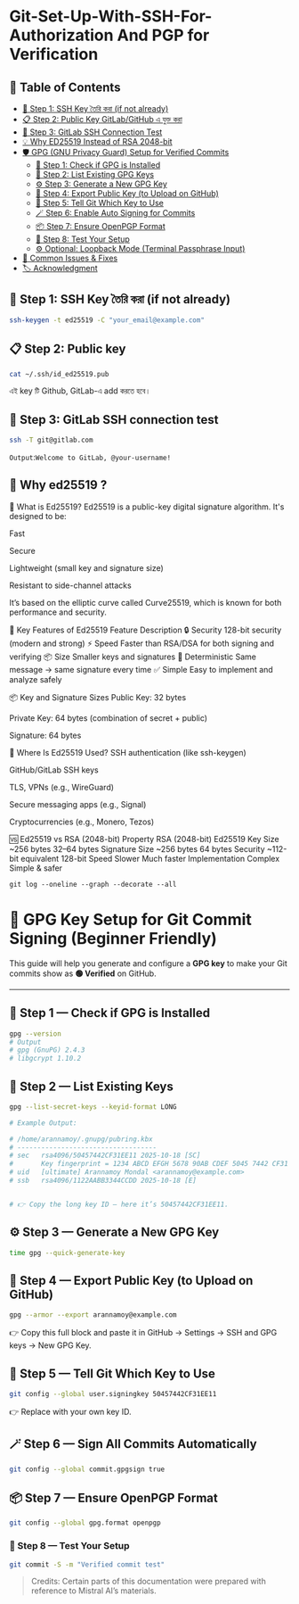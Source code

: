 # Git-Set-Up-With-SSH-For-Authorization And PGP for Verification
## 📑 Table of Contents

- [🔐 Step 1: SSH Key তৈরি করা (if not already)](#-step-1-ssh-key-তৈরি-করা-if-not-already)
- [📋 Step 2: Public Key GitLab/GitHub এ যুক্ত করা](#-step-2-public-key-gitlabgithub-এ-যুক্ত-করা)
- [🧪 Step 3: GitLab SSH Connection Test](#-step-3-gitlab-ssh-connection-test)
- [💡 Why ED25519 Instead of RSA 2048-bit](#-why-ed25519-instead-of-rsa-2048-bit)
- [🛡️ GPG (GNU Privacy Guard) Setup for Verified Commits](#-🛡️-gpg-gnu-privacy-guard-setup-for-verified-commits)
  - [🧩 Step 1: Check if GPG is Installed](#-step-1-check-if-gpg-is-installed)
  - [🧠 Step 2: List Existing GPG Keys](#-step-2-list-existing-gpg-keys)
  - [⚙️ Step 3: Generate a New GPG Key](#️-step-3--generate-a-new-gpg-key)
  - [🧾 Step 4: Export Public Key (to Upload on GitHub)](#-step-4-export-public-key-to-upload-on-github)
  - [🔧 Step 5: Tell Git Which Key to Use](#-step-5-tell-git-which-key-to-use)
  - [🪄 Step 6: Enable Auto Signing for Commits](#-step-6-enable-auto-signing-for-commits)
  - [📦 Step 7: Ensure OpenPGP Format](#-step-7-ensure-openpgp-format)
  - [🧪 Step 8: Test Your Setup](#-step-8-test-your-setup)
  - [⚙️ Optional: Loopback Mode (Terminal Passphrase Input)](#️-optional-loopback-mode-terminal-passphrase-input)
- [💬 Common Issues & Fixes](#-common-issues--fixes)
- [🏷️ Acknowledgment](#️-acknowledgment)

## 🔐 Step 1: SSH Key তৈরি করা (if not already)

```bash
ssh-keygen -t ed25519 -C "your_email@example.com"
```
## 📋 Step 2: Public key 

```bash
cat ~/.ssh/id_ed25519.pub
```

এই key টি Github, GitLab-এ add করতে হবে।

## 🧪 Step 3: GitLab SSH connection test

```bash
ssh -T git@gitlab.com
```

`Output`:`Welcome to GitLab, @your-username!`

 
## 🔐 Why ed25519 ?

🔐 What is Ed25519?
Ed25519 is a public-key digital signature algorithm. It's designed to be:

Fast

Secure

Lightweight (small key and signature size)

Resistant to side-channel attacks

It’s based on the elliptic curve called Curve25519, which is known for both performance and security.

🧠 Key Features of Ed25519
Feature	Description
🔒 Security	128-bit security (modern and strong)
⚡ Speed	Faster than RSA/DSA for both signing and verifying
📦 Size	Smaller keys and signatures
🔁 Deterministic	Same message → same signature every time
✅ Simple	Easy to implement and analyze safely

📦 Key and Signature Sizes
Public Key: 32 bytes

Private Key: 64 bytes (combination of secret + public)

Signature: 64 bytes

🔧 Where Is Ed25519 Used?
SSH authentication (like ssh-keygen)

GitHub/GitLab SSH keys

TLS, VPNs (e.g., WireGuard)

Secure messaging apps (e.g., Signal)

Cryptocurrencies (e.g., Monero, Tezos)

🆚 Ed25519 vs RSA (2048-bit)
Property	RSA (2048-bit)	Ed25519
Key Size	~256 bytes	32–64 bytes
Signature Size	~256 bytes	64 bytes
Security	~112-bit equivalent	128-bit
Speed	Slower	Much faster
Implementation	Complex	Simple & safer


```
git log --oneline --graph --decorate --all
```

# 🔐 GPG Key Setup for Git Commit Signing (Beginner Friendly)

This guide will help you generate and configure a **GPG key** to make your Git commits show as **🟢 Verified** on GitHub.

---

## 🧩 Step 1 — Check if GPG is Installed

```bash
gpg --version
# Output
# gpg (GnuPG) 2.4.3
# libgcrypt 1.10.2

```

## 🧠 Step 2 — List Existing Keys

```bash
gpg --list-secret-keys --keyid-format LONG
```
```bash
# Example Output:

# /home/arannamoy/.gnupg/pubring.kbx
# -----------------------------------
# sec   rsa4096/50457442CF31EE11 2025-10-18 [SC]
#       Key fingerprint = 1234 ABCD EFGH 5678 90AB CDEF 5045 7442 CF31 EE11
# uid   [ultimate] Arannamoy Mondal <arannamoy@example.com>
# ssb   rsa4096/1122AABB3344CCDD 2025-10-18 [E]


# 👉 Copy the long key ID — here it’s 50457442CF31EE11.
```

## ⚙️ Step 3 — Generate a New GPG Key

```bash
time gpg --quick-generate-key
```

## 🧾 Step 4 — Export Public Key (to Upload on GitHub)

```bash
gpg --armor --export arannamoy@example.com
```

👉 Copy this full block and paste it in GitHub → Settings → SSH and GPG keys → New GPG Key.

## 🔧 Step 5 — Tell Git Which Key to Use

```bash
git config --global user.signingkey 50457442CF31EE11
```
👉 Replace with your own key ID.


## 🪄 Step 6 — Sign All Commits Automatically

```bash
git config --global commit.gpgsign true
```

## 📦 Step 7 — Ensure OpenPGP Format

```bash
git config --global gpg.format openpgp
```

### 🧪 Step 8 — Test Your Setup

```bash
git commit -S -m "Verified commit test"
```


> Credits: Certain parts of this documentation were prepared with reference to Mistral AI’s materials.